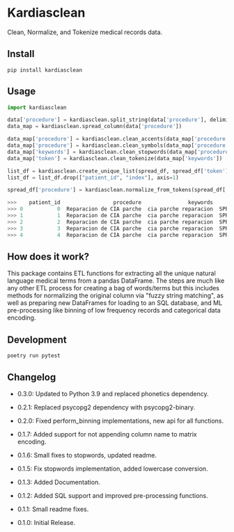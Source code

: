 # Kardiasclean

Clean, Normalize, and Tokenize medical records data.

## Install

```shell
pip install kardiasclean
```

## Usage

```python
import kardiasclean

data['procedure'] = kardiasclean.split_string(data['procedure'], delimiter="+")
data_map = kardiasclean.spread_column(data['procedure'])

data_map['procedure'] = kardiasclean.clean_accents(data_map['procedure'])
data_map['procedure'] = kardiasclean.clean_symbols(data_map['procedure'])
data_map['keywords'] = kardiasclean.clean_stopwords(data_map['procedure'])
data_map['token'] = kardiasclean.clean_tokenize(data_map['keywords'])

list_df = kardiasclean.create_unique_list(spread_df, spread_df['token'])
list_df = list_df.drop(["patient_id", "index"], axis=1)

spread_df['procedure'] = kardiasclean.normalize_from_tokens(spread_df['token'], list_df['token'], list_df['procedure'])

>>>    patient_id                 procedure               keywords      token
>>> 0           0  Reparacion de CIA parche  cia parche reparacion  SPRXRPRSN
>>> 1           1  Reparacion de CIA parche  cia parche reparacion  SPRXRPRSN
>>> 2           2  Reparacion de CIA parche  cia parche reparacion  SPRXRPRSN
>>> 3           3  Reparacion de CIA parche  cia parche reparacion  SPRXRPRSN
>>> 4           4  Reparacion de CIA parche  cia parche reparacion  SPRXRPRSN
```

## How does it work?

This package contains ETL functions for extracting all the unique natural language medical terms from a pandas DataFrame. The steps are much like any other ETL process for creating a bag of words/terms but this includes methods for normalizing the original column via "fuzzy string matching", as well as preparing new DataFrames for loading to an SQL database, and ML pre-processing like binning of low frequency records and categorical data encoding.


## Development

```shell
poetry run pytest
```

## Changelog

- 0.3.0: Updated to Python 3.9 and replaced phonetics dependency.

- 0.2.1: Replaced psycopg2 dependency with psycopg2-binary.
- 0.2.0: Fixed perform_binning implementations, new api for all functions.

- 0.1.7: Added support for not appending column name to matrix encoding.
- 0.1.6: Small fixes to stopwords, updated readme.
- 0.1.5: Fix stopwords implementation, added lowercase conversion.
- 0.1.3: Added Documentation.
- 0.1.2: Added SQL support and improved pre-processing functions.
- 0.1.1: Small readme fixes.
- 0.1.0: Initial Release.
